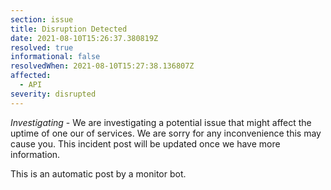 ```yaml
---
section: issue
title: Disruption Detected
date: 2021-08-10T15:26:37.380819Z
resolved: true
informational: false
resolvedWhen: 2021-08-10T15:27:38.136807Z
affected:
  - API
severity: disrupted
---
```

*Investigating* - We are investigating a potential issue that might affect the uptime of one our of services. We are sorry for any inconvenience this may cause you. This incident post will be updated once we have more information.

This is an automatic post by a monitor bot.
        